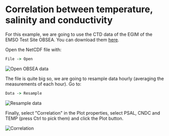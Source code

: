 # Correlation between temperature, salinity and conductivity

For this example, we are going to use the CTD data of the EGIM of the EMSO Test Site OBSEA. You can download them [here](http://193.144.35.225/data/obsea/OS_OBSEA_2016120120170426_R_37-14998.nc).

Open the NetCDF file with:

```cmd
File -> Open
```

![Open OBSEA data](../img/examples/open-obsea-data.PNG)

The file is quite big so, we are going to resample data hourly (averaging the measurements of each hour). Go to:

```cmd
Data -> Resample
```

![Resample data](../img/examples/resample-obsea-data.PNG)

Finally, select "Correlation" in the Plot properties, select PSAL, CNDC and TEMP (press Ctrl to pick them) and click the Plot button.

![Correlation](../img/examples/correlation-temp-psal-cond.PNG)
